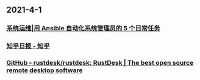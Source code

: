 
## 2021-4-1

### [系统运维|用 Ansible 自动化系统管理员的 5 个日常任务](https://linux.cn/article-13256-1.html)

### [知乎日报 - 知乎](https://daily.zhihu.com/story/9734593)

### [GitHub - rustdesk/rustdesk: RustDesk | The best open source remote desktop software](https://github.com/rustdesk/rustdesk)